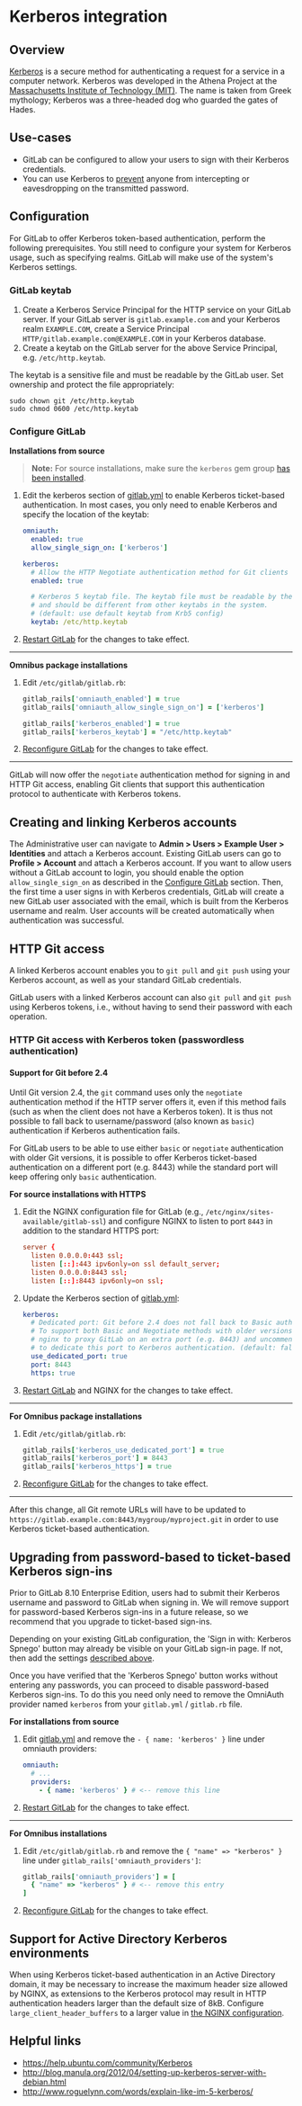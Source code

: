 # Kerberos integration

## Overview

[Kerberos][kerb] is a secure method for authenticating a request for a service in a
computer network. Kerberos was developed in the Athena Project at the
[Massachusetts Institute of Technology (MIT)][mit]. The name is taken from Greek
mythology; Kerberos was a three-headed dog who guarded the gates of Hades.

## Use-cases

- GitLab can be configured to allow your users to sign with their Kerberos credentials.
- You can use Kerberos to [prevent][why-kerb] anyone from intercepting or eavesdropping on the transmitted password.

## Configuration

For GitLab to offer Kerberos token-based authentication, perform the
following prerequisites. You still need to configure your system for
Kerberos usage, such as specifying realms. GitLab will make use of the
system's Kerberos settings.


### GitLab keytab

1. Create a Kerberos Service Principal for the HTTP service on your GitLab server.
   If your GitLab server is `gitlab.example.com` and your Kerberos realm
   `EXAMPLE.COM`, create a Service Principal `HTTP/gitlab.example.com@EXAMPLE.COM`
   in your Kerberos database.
1. Create a keytab on the GitLab server for the above Service Principal, e.g.
   `/etc/http.keytab`.

The keytab is a sensitive file and must be readable by the GitLab user. Set
ownership and protect the file appropriately:

```
sudo chown git /etc/http.keytab
sudo chmod 0600 /etc/http.keytab
```

### Configure GitLab

**Installations from source**

>**Note:**
For source installations, make sure the `kerberos` gem group
[has been installed](../install/installation.md#install-gems).

1. Edit the kerberos section of [gitlab.yml] to enable Kerberos ticket-based
   authentication. In most cases, you only need to enable Kerberos and specify
   the location of the keytab:

    ```yaml
    omniauth:
      enabled: true
      allow_single_sign_on: ['kerberos']

    kerberos:
      # Allow the HTTP Negotiate authentication method for Git clients
      enabled: true

      # Kerberos 5 keytab file. The keytab file must be readable by the GitLab user,
      # and should be different from other keytabs in the system.
      # (default: use default keytab from Krb5 config)
      keytab: /etc/http.keytab
    ```

1. [Restart GitLab] for the changes to take effect.

---

**Omnibus package installations**

1. Edit `/etc/gitlab/gitlab.rb`:

    ```ruby
    gitlab_rails['omniauth_enabled'] = true
    gitlab_rails['omniauth_allow_single_sign_on'] = ['kerberos']

    gitlab_rails['kerberos_enabled'] = true
    gitlab_rails['kerberos_keytab'] = "/etc/http.keytab"
    ```

1. [Reconfigure GitLab] for the changes to take effect.

---

GitLab will now offer the `negotiate` authentication method for signing in and
HTTP Git access, enabling Git clients that support this authentication protocol
to authenticate with Kerberos tokens.

## Creating and linking Kerberos accounts

The Administrative user can navigate to **Admin > Users > Example User > Identities**
and attach a Kerberos account. Existing GitLab users can go to **Profile > Account**
and attach a Kerberos account. If you want to allow users without a GitLab
account to login, you should enable the option `allow_single_sign_on` as
described in the [Configure GitLab](#configure-gitlab) section. Then, the first
time a user signs in with Kerberos credentials, GitLab will create a new GitLab
user associated with the email, which is built from the Kerberos username and
realm. User accounts will be created automatically when authentication was
successful.

## HTTP Git access

A linked Kerberos account enables you to `git pull` and `git push` using your
Kerberos account, as well as your standard GitLab credentials.

GitLab users with a linked Kerberos account can also `git pull` and `git push`
using Kerberos tokens, i.e., without having to send their password with each
operation.

### HTTP Git access with Kerberos token (passwordless authentication)

#### Support for Git before 2.4

Until Git version 2.4, the `git` command uses only the `negotiate` authentication
method if the HTTP server offers it, even if this method fails (such as when
the client does not have a Kerberos token). It is thus not possible to fall back
to username/password (also known as `basic`) authentication if Kerberos
authentication fails.

For GitLab users to be able to use either `basic` or `negotiate` authentication
with older Git versions, it is possible to offer Kerberos ticket-based
authentication on a different port (e.g. 8443) while the standard port will
keep offering only `basic` authentication.

**For source installations with HTTPS**

1. Edit the NGINX configuration file for GitLab
   (e.g., `/etc/nginx/sites-available/gitlab-ssl`) and configure NGINX to
   listen to port `8443` in addition to the standard HTTPS port:

    ```conf
    server {
      listen 0.0.0.0:443 ssl;
      listen [::]:443 ipv6only=on ssl default_server;
      listen 0.0.0.0:8443 ssl;
      listen [::]:8443 ipv6only=on ssl;
    ```

1. Update the Kerberos section of [gitlab.yml]:

    ```yaml
    kerberos:
      # Dedicated port: Git before 2.4 does not fall back to Basic authentication if Negotiate fails.
      # To support both Basic and Negotiate methods with older versions of Git, configure
      # nginx to proxy GitLab on an extra port (e.g. 8443) and uncomment the following lines
      # to dedicate this port to Kerberos authentication. (default: false)
      use_dedicated_port: true
      port: 8443
      https: true
    ```

1. [Restart GitLab] and NGINX for the changes to take effect.

---

**For Omnibus package installations**

1. Edit `/etc/gitlab/gitlab.rb`:

    ```ruby
    gitlab_rails['kerberos_use_dedicated_port'] = true
    gitlab_rails['kerberos_port'] = 8443
    gitlab_rails['kerberos_https'] = true
    ```

1. [Reconfigure GitLab] for the changes to take effect.

---

After this change, all Git remote URLs will have to be updated to
`https://gitlab.example.com:8443/mygroup/myproject.git` in order to use
Kerberos ticket-based authentication.

## Upgrading from password-based to ticket-based Kerberos sign-ins

Prior to GitLab 8.10 Enterprise Edition, users had to submit their
Kerberos username and password to GitLab when signing in. We will
remove support for password-based Kerberos sign-ins in a future
release, so we recommend that you upgrade to ticket-based sign-ins.

Depending on your existing GitLab configuration, the 'Sign in with:
Kerberos Spnego' button may already be visible on your GitLab sign-in
page. If not, then add the settings [described above](#configuration).

Once you have verified that the 'Kerberos Spnego' button works
without entering any passwords, you can proceed to disable
password-based Kerberos sign-ins. To do this you need only need to
remove the OmniAuth provider named `kerberos` from your `gitlab.yml` /
`gitlab.rb` file.

**For installations from source**

1. Edit [gitlab.yml] and remove the `- { name: 'kerberos' }` line under omniauth
   providers:

    ```yaml
    omniauth:
      # ...
      providers:
        - { name: 'kerberos' } # <-- remove this line
    ```

1. [Restart GitLab] for the changes to take effect.

---

**For Omnibus installations**

1. Edit `/etc/gitlab/gitlab.rb` and remove the `{ "name" => "kerberos" }` line
   under `gitlab_rails['omniauth_providers']`:

    ```ruby
    gitlab_rails['omniauth_providers'] = [
      { "name" => "kerberos" } # <-- remove this entry
    ]
    ```

1. [Reconfigure GitLab] for the changes to take effect.

## Support for Active Directory Kerberos environments

When using Kerberos ticket-based authentication in an Active Directory domain,
it may be necessary to increase the maximum header size allowed by NGINX,
as extensions to the Kerberos protocol may result in HTTP authentication headers
larger than the default size of 8kB. Configure `large_client_header_buffers`
to a larger value in [the NGINX configuration][nginx].

## Helpful links

- <https://help.ubuntu.com/community/Kerberos>
- <http://blog.manula.org/2012/04/setting-up-kerberos-server-with-debian.html>
- <http://www.roguelynn.com/words/explain-like-im-5-kerberos/>

[gitlab.yml]: https://gitlab.com/gitlab-org/gitlab-ce/blob/master/config/gitlab.yml.example
[restart gitlab]: ../administration/restart_gitlab.md#installations-from-source
[reconfigure gitlab]: ../administration/restart_gitlab.md#omnibus-gitlab-reconfigure
[nginx]: http://nginx.org/en/docs/http/ngx_http_core_module.html#large_client_header_buffers
[kerb]: https://web.mit.edu/kerberos/
[mit]: http://web.mit.edu/
[why-kerb]: http://web.mit.edu/sipb/doc/working/guide/guide/node20.html
